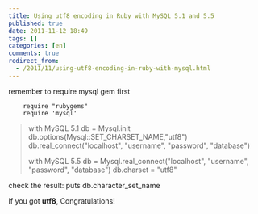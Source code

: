 ```yaml
---
title: Using utf8 encoding in Ruby with MySQL 5.1 and 5.5
published: true
date: 2011-11-12 18:49
tags: []
categories: [en]
comments: true
redirect_from:
  - /2011/11/using-utf8-encoding-in-ruby-with-mysql.html
---
```



remember to require mysql gem first

		require "rubygems"
		require 'mysql'


> with MySQL 5.1
> 		db = Mysql.init
> 		db.options(Mysql::SET_CHARSET_NAME,"utf8")
> 		db.real_connect("localhost", "username", "password", "database")
>
> with MySQL 5.5
> 		db = Mysql.real_connect("localhost", "username", "password", "database")
> 		db.charset = "utf8"
>


check the result:
		puts db.character_set_name

If you got **utf8**, Congratulations!




